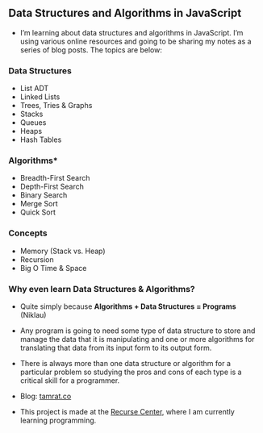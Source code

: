 ## Data Structures and Algorithms in JavaScript

* I’m learning about data structures and algorithms in JavaScript. I’m using various online resources and going to be sharing my notes as a series of blog posts. The topics are below:

### Data Structures
* List ADT
* Linked Lists
* Trees, Tries & Graphs
* Stacks
* Queues
* Heaps
* Hash Tables


### Algorithms*
* Breadth-First Search
* Depth-First Search
* Binary Search
* Merge Sort
* Quick Sort

### Concepts
* Memory (Stack vs. Heap)
* Recursion
* Big O Time & Space

### Why even learn Data Structures & Algorithms?

* Quite simply because **Algorithms + Data Structures = Programs** (Niklau)
* Any program is going to need some type of data structure to store and manage the data that it is manipulating and one or more algorithms for translating that data from its input form to its output form.
* There is always more than one data structure or algorithm for a particular problem so studying the pros and cons of each type is a critical skill for a programmer.

* Blog: [tamrat.co](tamrat.co)
* This project is made at the [Recurse Center](https://www.recurse.com/), where I am currently learning programming.

